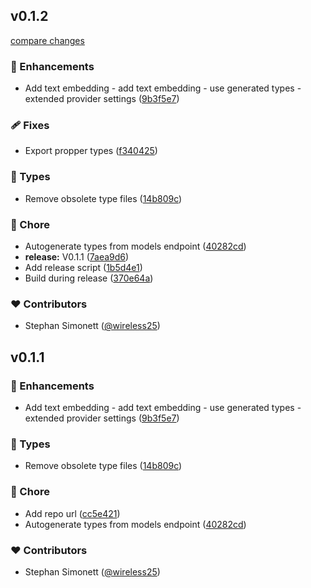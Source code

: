 
## v0.1.2

[compare changes](https://github.com/wireless25/infomaniak-ai-provider/compare/v0.1.1...v0.1.2)

### 🚀 Enhancements

- Add text embedding - add text embedding - use generated types - extended provider settings ([9b3f5e7](https://github.com/wireless25/infomaniak-ai-provider/commit/9b3f5e7))

### 🩹 Fixes

- Export propper types ([f340425](https://github.com/wireless25/infomaniak-ai-provider/commit/f340425))

### 🌊 Types

- Remove obsolete type files ([14b809c](https://github.com/wireless25/infomaniak-ai-provider/commit/14b809c))

### 🏡 Chore

- Autogenerate types from models endpoint ([40282cd](https://github.com/wireless25/infomaniak-ai-provider/commit/40282cd))
- **release:** V0.1.1 ([7aea9d6](https://github.com/wireless25/infomaniak-ai-provider/commit/7aea9d6))
- Add release script ([1b5d4e1](https://github.com/wireless25/infomaniak-ai-provider/commit/1b5d4e1))
- Build during release ([370e64a](https://github.com/wireless25/infomaniak-ai-provider/commit/370e64a))

### ❤️ Contributors

- Stephan Simonett ([@wireless25](https://github.com/wireless25))

## v0.1.1


### 🚀 Enhancements

- Add text embedding - add text embedding - use generated types - extended provider settings ([9b3f5e7](https://github.com/wireless25/infomaniak-ai-provider/commit/9b3f5e7))

### 🌊 Types

- Remove obsolete type files ([14b809c](https://github.com/wireless25/infomaniak-ai-provider/commit/14b809c))

### 🏡 Chore

- Add repo url ([cc5e421](https://github.com/wireless25/infomaniak-ai-provider/commit/cc5e421))
- Autogenerate types from models endpoint ([40282cd](https://github.com/wireless25/infomaniak-ai-provider/commit/40282cd))

### ❤️ Contributors

- Stephan Simonett ([@wireless25](https://github.com/wireless25))

